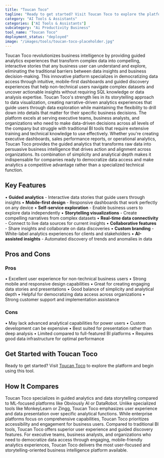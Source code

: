 ```yaml
---
title: "Toucan Toco"
tagline: "Ready to get started? Visit Toucan Toco to explore the platform and begin usi..."
category: "AI Tools & Assistants"
categories: ["AI Tools & Assistants"]
subcategory: "Ai Productivity Business"
tool_name: "Toucan Toco"
deployment_status: "deployed"
image: "/images/tools/toucan-toco-placeholder.jpg"
---
```

Toucan Toco revolutionizes business intelligence by providing guided analytics experiences that transform complex data into compelling, interactive stories that any business user can understand and explore, eliminating the traditional barriers between data insights and business decision-making. This innovative platform specializes in democratizing data access through intuitive, mobile-first dashboards and guided discovery experiences that help non-technical users navigate complex datasets and uncover actionable insights without requiring SQL knowledge or data analysis expertise. Toucan Toco's strength lies in its storytelling approach to data visualization, creating narrative-driven analytics experiences that guide users through data exploration while maintaining the flexibility to drill down into details that matter for their specific business decisions. The platform excels at serving executive teams, business analysts, and organizations who need to make data-driven decisions across all levels of the company but struggle with traditional BI tools that require extensive training and technical knowledge to use effectively. Whether you're creating executive dashboards, sales performance reports, or operational analytics, Toucan Toco provides the guided analytics that transforms raw data into persuasive business intelligence that drives action and alignment across organizations. Its combination of simplicity and analytical depth makes it indispensable for companies ready to democratize data access and make analytics a competitive advantage rather than a specialized technical function.

## Key Features

• **Guided analytics** - Interactive data stories that guide users through insights
• **Mobile-first design** - Responsive dashboards that work perfectly on any device
• **Self-service exploration** - Enable business users to explore data independently
• **Storytelling visualizations** - Create compelling narratives from complex datasets
• **Real-time data connectivity** - Connect to live data sources for current insights
• **Collaborative features** - Share insights and collaborate on data discoveries
• **Custom branding** - White-label analytics experiences for clients and stakeholders
• **AI-assisted insights** - Automated discovery of trends and anomalies in data

## Pros and Cons

### Pros
• Excellent user experience for non-technical business users
• Strong mobile and responsive design capabilities
• Great for creating engaging data stories and presentations
• Good balance of simplicity and analytical depth
• Helpful for democratizing data access across organizations
• Strong customer support and implementation assistance

### Cons
• May lack advanced analytical capabilities for power users
• Custom development can be expensive
• Best suited for presentation rather than deep analysis
• Limited compared to full-featured BI platforms
• Requires good data infrastructure for optimal performance

## Get Started with Toucan Toco

Ready to get started? Visit [Toucan Toco](https://www.toucantoco.com) to explore the platform and begin using this tool.

## How It Compares

Toucan Toco specializes in guided analytics and data storytelling compared to ML-focused platforms like Obviously AI or DataRobot. Unlike specialized tools like MonkeyLearn or Zingg, Toucan Toco emphasizes user experience and data presentation over specific analytical functions. While enterprise platforms focus on comprehensive capabilities, Toucan Toco prioritizes accessibility and engagement for business users. Compared to traditional BI tools, Toucan Toco offers superior user experience and guided discovery features. For executive teams, business analysts, and organizations who need to democratize data access through engaging, mobile-friendly analytics experiences, Toucan Toco delivers the most user-focused and storytelling-oriented business intelligence platform available.